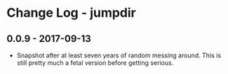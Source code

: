 Change Log - jumpdir
====================================================================================================

## 0.0.9 - 2017-09-13
- Snapshot after at least seven years of random messing around. This is still pretty much a fetal
  version before getting serious.
